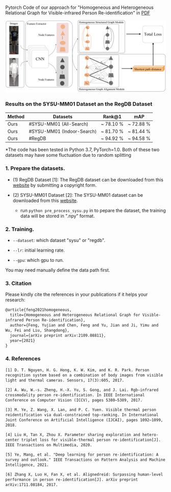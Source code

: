 

Pytorch Code of  our approach for "Homogeneous and Heterogeneous Relational Graph for Visible-infrared Person Re-identification" in
[PDF](https://arxiv.org/abs/2109.08811)

![our_approach8](our_approach.jpg)

### Results on the SYSU-MM01 Dataset an the RegDB Dataset 
| Method | Datasets                   | Rank@1    | mAP       |
| ------ | -------------------------- | --------- | --------- |
| Ours   | #SYSU-MM01 (All-Search)    | ~ 78.10 % | ~ 72.88 % |
| Ours   | #SYSU-MM01 (Indoor-Search) | ~ 81.70 % | ~ 81.44 % |
| Ours   | #RegDB                     | ~ 94.92 % | ~ 94.58 % |



*The code has been tested in Python 3.7, PyTorch=1.0. Both of these two datasets may have some fluctuation due to random splitting

### **1. Prepare the datasets.**

- (1) RegDB Dataset [1]: The RegDB dataset can be downloaded from this [website](http://dm.dongguk.edu/link.html) by submitting a copyright form.

- (2) SYSU-MM01 Dataset [2]: The SYSU-MM01 dataset can be downloaded from this [website](http://isee.sysu.edu.cn/project/RGBIRReID.htm).

   - run `python pre_process_sysu.py`  in to pepare the dataset, the training data will be stored in ".npy" format.

### 2. Training.
  - `--dataset`: which dataset "sysu" or "regdb".

  - `--lr`: initial learning rate.
  
  - `--gpu`:  which gpu to run.

You may need manually define the data path first.

### 3. Citation

Please kindly cite the references in your publications if it helps your research:
```
@article{feng2021homogeneous,
  title={Homogeneous and Heterogeneous Relational Graph for Visible-infrared Person Re-identification},
  author={Feng, Yujian and Chen, Feng and Yu, Jian and Ji, Yimu and Wu, Fei and Liu, Shangdong},
  journal={arXiv preprint arXiv:2109.08811},
  year={2021}
}
```

### 4. References

```
[1] D. T. Nguyen, H. G. Hong, K. W. Kim, and K. R. Park. Person recognition system based on a combination of body images from visible light and thermal cameras. Sensors, 17(3):605, 2017.
```

```
[2] A. Wu, W.-s. Zheng, H.-X. Yu, S. Gong, and J. Lai. Rgb-infrared crossmodality person re-identification. In IEEE International Conference on Computer Vision (ICCV), pages 5380–5389, 2017.
```

```
[3] M. Ye, Z. Wang, X. Lan, and P. C. Yuen. Visible thermal person reidentification via dual-constrained top-ranking. In International Joint Conference on Artificial Intelligence (IJCAI), pages 1092–1099, 2018.
```

```
[4] Liu H, Tan X, Zhou X. Parameter sharing exploration and hetero-center triplet loss for visible-thermal person re-identification[J]. IEEE Transactions on Multimedia, 2020.
```

```
[5] Ye, Mang, et al. "Deep learning for person re-identification: A survey and outlook." IEEE Transactions on Pattern Analysis and Machine Intelligence, 2021.
```

```
[6] Zhang X, Luo H, Fan X, et al. Alignedreid: Surpassing human-level performance in person re-identification[J]. arXiv preprint arXiv:1711.08184, 2017.
```
